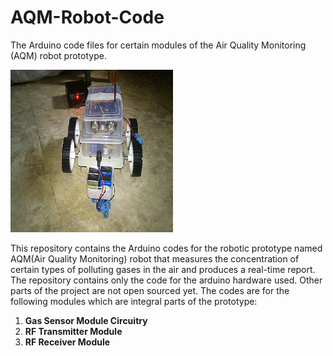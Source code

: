 # AQM-Robot-Code
The Arduino code files for certain modules of the Air Quality Monitoring (AQM) robot prototype.

![Alt Text](https://github.com/Parthipan-Natkunam/AQM-Robot-Code/blob/master/prototype1.gif?raw=true "AQM Robot Protoype")

This repository contains the Arduino codes for the robotic prototype named AQM(Air Quality Monitoring) robot that measures
the concentration of certain types of polluting gases in the air and produces a real-time report.
The repository contains only the code for the arduino hardware used. Other parts of the project are not open sourced yet.
The codes are for the following modules which are integral parts of the prototype:
1) **Gas Sensor Module Circuitry**
2) **RF Transmitter Module**
3) **RF Receiver Module**
